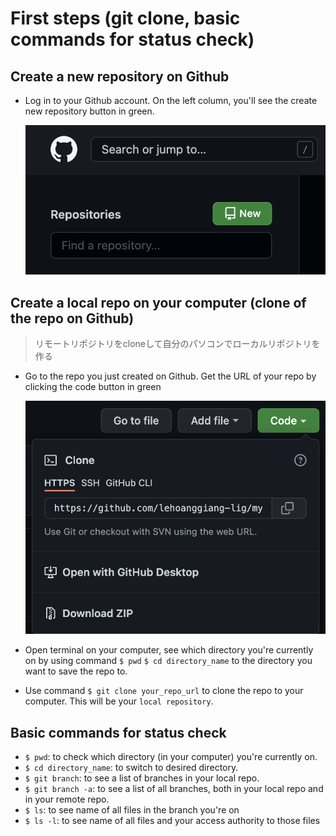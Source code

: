 # First steps (git clone, basic commands for status check)

## Create a new repository on Github
- Log in to your Github account. On the left column, you'll see the create new repository button in green.

  ![new-repo.png](images/new-repo.png)

## Create a local repo on your computer (clone of the repo on Github)
> リモートリポジトリをcloneして自分のパソコンでローカルリポジトリを作る
- Go to the repo you just created on Github. Get the URL of your repo by clicking the code button in green

  ![repo-url.png](images/repo-url.png)
- Open terminal on your computer, see which directory you're currently on by using command ```$ pwd```
```$ cd directory_name``` to the directory you want to save the repo to.
- Use command ```$ git clone your_repo_url``` to clone the repo to your computer. This will be your ```local repository```.

## Basic commands for status check
- ```$ pwd```: to check which directory (in your computer) you're currently on.
- ```$ cd directory_name```: to switch to desired directory.
- ```$ git branch```: to see a list of branches in your local repo.
- ```$ git branch -a```: to see a list of all branches, both in your local repo and in your remote repo.
- ```$ ls```: to see name of all files in the branch you're on
- ```$ ls -l```: to see name of all files and your access authority to those files